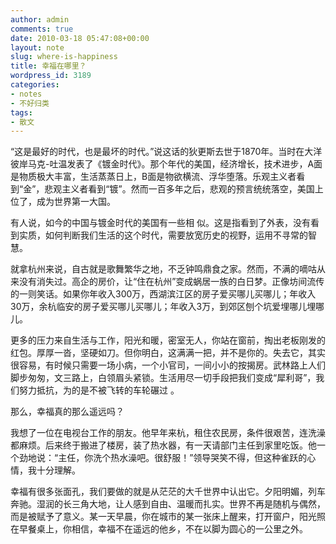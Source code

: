 ```yaml
---
author: admin
comments: true
date: 2010-03-18 05:47:08+00:00
layout: note
slug: where-is-happiness
title: 幸福在哪里？
wordpress_id: 3189
categories:
- notes
- 不好归类
tags:
- 散文
---
```


“这是最好的时代，也是最坏的时代。”说这话的狄更斯去世于1870年。当时在大洋彼岸马克-吐温发表了《镀金时代》。那个年代的美国，经济增长，技术进步，A面是物质极大丰富，生活蒸蒸日上，B面是物欲横流、浮华堕落。乐观主义者看到“金”，悲观主义者看到“镀”。然而一百多年之后，悲观的预言统统落空，美国上位了，成为世界第一大国。

有人说，如今的中国与镀金时代的美国有一些相 似。这是指看到了外表，没有看到实质，如何判断我们生活的这个时代，需要放宽历史的视野，运用不寻常的智慧。

就拿杭州来说，自古就是歌舞繁华之地，不乏钟鸣鼎食之家。然而，不满的嘀咕从来没有消失过。高企的房价，让“住在杭州”变成蜗居一族的白日梦。正像坊间流传的一则笑话。如果你年收入300万，西湖滨江区的房子爱买哪儿买哪儿；年收入30万，余杭临安的房子爱买哪儿买哪儿；年收入3万，到郊区刨个坑爱埋哪儿埋哪儿。

更多的压力来自生活与工作，阳光和暖，密室无人，你站在窗前，掏出老板刚发的红包。厚厚一沓，坚硬如刀。但你明白，这满满一把，并不是你的。失去它，其实很容易，有时候只需要一场小病，一个小官司，一间小小的按揭房。武林路上人们脚步匆匆，文三路上，白领眉头紧锁。生活用尽一切手段把我们变成“犀利哥”，我们努力抵抗，为的是不被飞转的车轮碾过 。

那么，幸福真的那么遥远吗？

我想了一位在电视台工作的朋友。他早年来杭，租住农民房，条件很艰苦，连洗澡都麻烦。后来终于搬进了楼房，装了热水器，有一天请部门主任到家里吃饭。他一个劲地说：“主任，你洗个热水澡吧。很舒服！”领导哭笑不得，但这种雀跃的心情，我十分理解。

幸福有很多张面孔，我们要做的就是从茫茫的大千世界中认出它。夕阳明媚，列车奔驰。湿润的长三角大地，让人感到自由、温暖而扎实。世界不再是随机与偶然，而是被赋予了意义。某一天早晨，你在城市的某一张床上醒来，打开窗户，阳光照在早餐桌上，你相信，幸福不在遥远的他乡，不在以脚为圆心的一公里之外。
